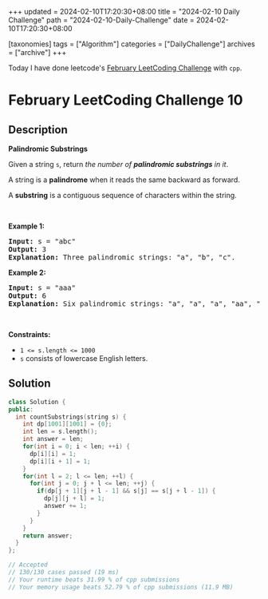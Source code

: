 +++
updated = 2024-02-10T17:20:30+08:00
title = "2024-02-10 Daily Challenge"
path = "2024-02-10-Daily-Challenge"
date = 2024-02-10T17:20:30+08:00

[taxonomies]
tags = ["Algorithm"]
categories = ["DailyChallenge"]
archives = ["archive"]
+++

Today I have done leetcode's [February LeetCoding Challenge](https://leetcode.com/problems/palindromic-substrings/) with `cpp`.

<!-- more -->

# February LeetCoding Challenge 10

## Description

**Palindromic Substrings**

<p>Given a string <code>s</code>, return <em>the number of <strong>palindromic substrings</strong> in it</em>.</p>

<p>A string is a <strong>palindrome</strong> when it reads the same backward as forward.</p>

<p>A <strong>substring</strong> is a contiguous sequence of characters within the string.</p>

<p>&nbsp;</p>
<p><strong class="example">Example 1:</strong></p>

<pre>
<strong>Input:</strong> s = &quot;abc&quot;
<strong>Output:</strong> 3
<strong>Explanation:</strong> Three palindromic strings: &quot;a&quot;, &quot;b&quot;, &quot;c&quot;.
</pre>

<p><strong class="example">Example 2:</strong></p>

<pre>
<strong>Input:</strong> s = &quot;aaa&quot;
<strong>Output:</strong> 6
<strong>Explanation:</strong> Six palindromic strings: &quot;a&quot;, &quot;a&quot;, &quot;a&quot;, &quot;aa&quot;, &quot;aa&quot;, &quot;aaa&quot;.
</pre>

<p>&nbsp;</p>
<p><strong>Constraints:</strong></p>

<ul>
	<li><code>1 &lt;= s.length &lt;= 1000</code></li>
	<li><code>s</code> consists of lowercase English letters.</li>
</ul>


## Solution

``` cpp
class Solution {
public:
  int countSubstrings(string s) {
    int dp[1001][1001] = {0};
    int len = s.length();
    int answer = len;
    for(int i = 0; i < len; ++i) {
      dp[i][i] = 1;
      dp[i][i + 1] = 1;
    }
    for(int l = 2; l <= len; ++l) {
      for(int j = 0; j + l <= len; ++j) {
        if(dp[j + 1][j + l - 1] && s[j] == s[j + l - 1]) {
          dp[j][j + l] = 1;
          answer += 1;
        }
      }
    }
    return answer;
  }
};

// Accepted
// 130/130 cases passed (19 ms)
// Your runtime beats 31.99 % of cpp submissions
// Your memory usage beats 52.79 % of cpp submissions (11.9 MB)
```
